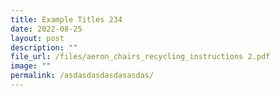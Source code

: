 ```yaml
---
title: Example Titles 234
date: 2022-08-25
layout: post
description: ""
file_url: /files/aeron_chairs_recycling_instructions 2.pdf
image: ""
permalink: /asdasdasdasdasasdas/
---
```

